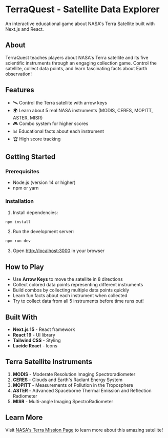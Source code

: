 # TerraQuest - Satellite Data Explorer

An interactive educational game about NASA's Terra Satellite built with Next.js and React.

## About

TerraQuest teaches players about NASA's Terra satellite and its five scientific instruments through an engaging collection game. Control the satellite, collect data points, and learn fascinating facts about Earth observation!

## Features

- 🛰️ Control the Terra satellite with arrow keys
- 🌍 Learn about 5 real NASA instruments (MODIS, CERES, MOPITT, ASTER, MISR)
- 🎮 Combo system for higher scores
- 📊 Educational facts about each instrument
- 🏆 High score tracking

## Getting Started

### Prerequisites

- Node.js (version 14 or higher)
- npm or yarn

### Installation

1. Install dependencies:
```bash
npm install
```

2. Run the development server:
```bash
npm run dev
```

3. Open [http://localhost:3000](http://localhost:3000) in your browser

## How to Play

- Use **Arrow Keys** to move the satellite in 8 directions
- Collect colored data points representing different instruments
- Build combos by collecting multiple data points quickly
- Learn fun facts about each instrument when collected
- Try to collect data from all 5 instruments before time runs out!

## Built With

- **Next.js 15** - React framework
- **React 19** - UI library
- **Tailwind CSS** - Styling
- **Lucide React** - Icons

## Terra Satellite Instruments

1. **MODIS** - Moderate Resolution Imaging Spectroradiometer
2. **CERES** - Clouds and Earth's Radiant Energy System
3. **MOPITT** - Measurements of Pollution in the Troposphere
4. **ASTER** - Advanced Spaceborne Thermal Emission and Reflection Radiometer
5. **MISR** - Multi-angle Imaging SpectroRadiometer

## Learn More

Visit [NASA's Terra Mission Page](https://terra.nasa.gov/) to learn more about this amazing satellite!
